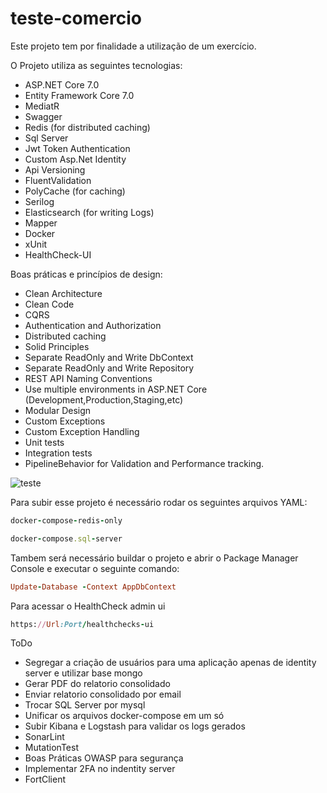 # teste-comercio

Este projeto tem por finalidade a utilização de um exercício.

O Projeto utiliza as seguintes tecnologias:

* ASP.NET Core 7.0
* Entity Framework Core 7.0
* MediatR
* Swagger
* Redis (for distributed caching)
* Sql Server
* Jwt Token Authentication
* Custom Asp.Net Identity
* Api Versioning
* FluentValidation
* PolyCache (for caching)
* Serilog
* Elasticsearch (for writing Logs)
* Mapper
* Docker
* xUnit
* HealthCheck-UI

Boas práticas e princípios de design:

* Clean Architecture
* Clean Code
* CQRS
* Authentication and Authorization
* Distributed caching
* Solid Principles
* Separate ReadOnly and Write DbContext
* Separate ReadOnly and Write Repository
* REST API Naming Conventions
* Use multiple environments in ASP.NET Core (Development,Production,Staging,etc)
* Modular Design
* Custom Exceptions
* Custom Exception Handling
* Unit tests
* Integration tests
* PipelineBehavior for Validation and Performance tracking.


![teste](https://github.com/felipedourado/teste-comercio/assets/5496333/14a22500-b1dc-4dc1-bfc3-3cc663220f11)


Para subir esse projeto é necessário rodar os seguintes arquivos YAML:

```ruby
docker-compose-redis-only 
```
```ruby
docker-compose.sql-server
```
Tambem será necessário buildar o projeto e abrir o Package Manager Console e executar o seguinte comando:

```ruby
Update-Database -Context AppDbContext
 ```

Para acessar o HealthCheck admin ui

```ruby
https://Url:Port/healthchecks-ui
 ```

ToDo

* Segregar a criação de usuários para uma aplicação apenas de identity server e utilizar base mongo
* Gerar PDF do relatorio consolidado
* Enviar relatorio consolidado por email
* Trocar SQL Server por mysql
* Unificar os arquivos docker-compose em um só
* Subir Kibana e Logstash para validar os logs gerados
* SonarLint
* MutationTest
* Boas Práticas OWASP para segurança
* Implementar 2FA no indentity server
* FortClient

